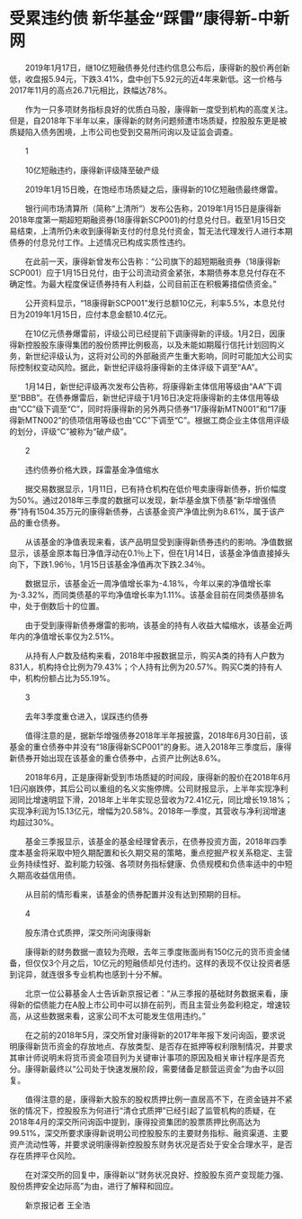 # 受累违约债 新华基金“踩雷”康得新-中新网

　　2019年1月17日，继10亿短融债券兑付违约信息公布后，康得新的股价再创新低，收盘报5.94元，下跌3.41%，盘中创下5.92元的近4年来新低。这一价格与2017年11月的高点26.71元相比，跌幅达78%。

　　作为一只多项财务指标良好的优质白马股，康得新一度受到机构的高度关注。但是，自2018年下半年以来，康得新的财务问题频遭市场质疑，控股股东更是被质疑陷入债务困境，上市公司也受到交易所问询以及证监会调查。

　　1

　　10亿短融违约，康得新评级降至破产级

　　2019年1月15日晚，在饱经市场质疑之后，康得新的10亿短融债最终爆雷。

　　银行间市场清算所（简称“上清所”）发布公告称，2019年1月15日是康得新2018年度第一期超短期融资券(18康得新SCP001)的付息兑付日。截至1月15日交易结束，上清所仍未收到康得新支付的付息兑付资金，暂无法代理发行人进行本期债券的付息兑付工作。上述情况已构成实质性违约。

　　在此前一天，康得新曾发布公告称：“公司旗下的超短期融资券（18康得新SCP001）应于1月15日兑付，由于公司流动资金紧张，本期债券本息兑付存在不确定性。为最大程度保证债券持有人利益，公司目前正在积极筹措偿债资金。”

　　公开资料显示，“18康得新SCP001”发行总额10亿元，利率5.5%，本息兑付日为2019年1月15日，应付本息金额10.4亿元。

　　在10亿元债券爆雷前，评级公司已经提前下调康得新的评级。1月2日，因康得新控股股东康得集团的股份质押比例极高，以及未能如期履行信托计划回购义务，新世纪评级认为，这将对公司的外部融资产生重大影响，同时可能加大公司实际控制权变动风险。据此，新世纪评级将康得新的主体评级下调至“AA”。

　　1月14日，新世纪评级再次发布公告称，将康得新主体信用等级由“AA”下调至“BBB”。在债券爆雷后，新世纪评级于1月16日决定将康得新的主体信用等级由“CC”级下调至“C”，同时将康得新的另外两只债券“17康得新MTN001”和“17康得新MTN002”的债项信用等级也由“CC”下调至“C”。根据工商企业主体信用评级的划分，评级“C”被称为“破产级”。

　　2

　　违约债券价格大跌，踩雷基金净值缩水

　　据交易数据显示，1月11日，已有持仓机构在低价甩卖康得新债券，折价幅度为50%。通过2018年三季度的数据可以发现，新华基金旗下债基“新华增强债券”持有1504.35万元的康得新债券，占该基金资产净值比例为8.61%，属于该产品的重仓债券。

　　从该基金的净值表现来看，该产品明显受到康得新债券违约的影响。净值数据显示，该基金原本每日净值浮动在0.1％上下，但在1月14日，该基金净值直接掉头向下，下跌1.96％，1月15日该基金净值再次下跌2.34％。

　　数据显示，该基金近一周净值增长率为-4.18%，今年以来的净值增长率为-3.32%，而同类债基的平均净值增长率为1.11%。该基金目前在同类债基排名中，处于倒数后十的位置。

　　由于受到康得新债券爆雷的影响，该基金的持有人收益大幅缩水，该基金近两年内的净值增长率仅为2.51%。

　　从持有人户数及结构来看，2018年中报数据显示，购买A类的持有人户数为831人，机构持仓比例为79.43%；个人持有比例为20.57%。购买C类的持有人中，机构份额占比为55.19%。

　　3

　　去年3季度重仓进入，误踩违约债券

　　值得注意的是，据新华增强债券2018年半年报披露，2018年6月30日前，该基金的重仓债券中并没有“18康得新SCP001”的身影。进入2018年三季度后，康得新债券开始出现在该基金的重仓债券中，占资产比例达8.6%。

　　2018年6月，正是康得新受到市场质疑的时间段，康得新的股价在2018年6月1日闪崩跌停，其后公司以重组的名义实施停牌。公司财报显示，上半年实现净利润同比增速明显下滑，2018年上半年实现总营收为72.41亿元，同比增长19.18%；实现净利润为15.13亿元，增幅为20.58%。2018年一季度，其营收与净利润增速均超过30%。

　　基金三季报显示，该基金的基金经理曾表示，在债券投资方面，2018年四季度本基金将采取中短久期配置和长久期交易的策略，重点挖掘产权关系稳定、主营业务持续性好、盈利能力较强、各项财务指标健康、负债规模和负债率适中的中短久期高收益信用债。

　　从目前的情形看来，该基金的债券配置并没有达到预期的目标。

　　4

　　股东清仓式质押，深交所问询康得新

　　康得新的财务数据一直较为亮眼，去年三季度账面尚有150亿元的货币资金储备，但仅仅3个月之后，10亿元的短融债却兑付违约。这样的表现不仅让投资者感到诧异，就连很多专业机构也感到十分不解。

　　北京一位公募基金人士告诉新京报记者：“从三季报的基础财务数据来看，康得新的偿债能力在A股上市公司中可以排在前列，而且主营业务盈利稳定，增速较高，从这些数据来看，这家公司不太可能发生信用违约。”

　　在之前的2018年5月，深交所曾对康得新的2017年年报下发问询函，要求说明康得新货币资金的存放地点、存放类型、是否存在抵押等权利限制情况，并要求其审计师说明未将货币资金项目列为关键审计事项的原因及相关审计程序是否充分。康得新最终以“公司处于快速发展阶段，需要储备足额营运资金”为由予以回复。

　　值得注意的是，康得新大股东的股权质押比例一直居高不下，在资金链并不紧张的情况下，控股股东为何进行“清仓式质押”已经引起了监管机构的质疑，在2018年4月的深交所问询函中提到，康得投资集团的股票质押比例高达为99.51%，深交所要求康得新说明公司控股股东的主要财务指标、融资渠道、主要资产流动性等，并要求说明康得新控股股东财务状况是否处于安全合理水平，是否存在质押平仓风险。

　　在对深交所的回复中，康得新以“财务状况良好、控股股东资产变现能力强、股份质押安全边际高”为由，进行了解释和回应。

　　新京报记者 王全浩
